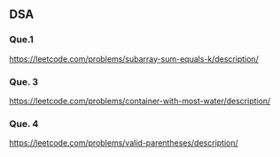 ## DSA 

### Que.1  

https://leetcode.com/problems/subarray-sum-equals-k/description/

### Que. 3

https://leetcode.com/problems/container-with-most-water/description/

### Que. 4

https://leetcode.com/problems/valid-parentheses/description/


